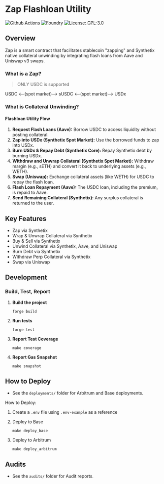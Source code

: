 # Zap Flashloan Utility

[![Github Actions][gha-badge]][gha]
[![Foundry][foundry-badge]][foundry]
[![License: GPL-3.0][license-badge]][license]

[gha]: https://github.com/JaredBorders/Zap/actions
[gha-badge]: https://github.com/JaredBorders/Zap/actions/workflows/test.yml/badge.svg
[foundry]: https://getfoundry.sh/
[foundry-badge]: https://img.shields.io/badge/Built%20with-Foundry-FFDB1C.svg
[license]: https://opensource.org/license/GPL-3.0/
[license-badge]: https://img.shields.io/badge/GitHub-GPL--3.0-informational

## Overview

Zap is a smart contract that facilitates stablecoin "zapping" and Synthetix native collateral unwinding by integrating flash loans from Aave and Uniswap v3 swaps.

### What is a **Zap**?

> ONLY USDC is supported

USDC <--(spot market)--> sUSDC <--(spot market)--> USDx

### What is **Collateral Unwinding**?

#### Flashloan Utility Flow

1. **Request Flash Loans (Aave):** Borrow USDC to access liquidity without posting collateral.
2. **Zap into USDx (Synthetix Spot Market):** Use the borrowed funds to zap into USDx.
3. **Burn USDx & Repay Debt (Synthetix Core):** Repay Synthetix debt by burning USDx.
4. **Withdraw and Unwrap Collateral (Synthetix Spot Market):** Withdraw margin (e.g., sETH) and convert it back to underlying assets (e.g., WETH).
5. **Swap (Uniswap):** Exchange collateral assets (like WETH) for USDC to repay the flash loan.
6. **Flash Loan Repayment (Aave):** The USDC loan, including the premium, is repaid to Aave.
7. **Send Remaining Collateral (Synthetix):** Any surplus collateral is returned to the user.

## Key Features

- Zap via Synthetix
- Wrap & Unwrap Collateral via Synthetix
- Buy & Sell via Synthetix
- Unwind Collateral via Synthetix, Aave, and Uniswap
- Burn Debt via Synthetix
- Withdraw Perp Collateral via Synthetix
- Swap via Uniswap

## Development

### Build, Test, Report

1. **Build the project**

   ```
   forge build
   ```

2. **Run tests**

   ```
   forge test
   ```

3. **Report Test Coverage**

   ```
   make coverage
   ```

4. **Report Gas Snapshot**
   ```
   make snapshot
   ```

## How to Deploy

- See the `deployments/` folder for Arbitrum and Base deployments.

How to Deploy:

1. Create a `.env` file using `.env-example` as a reference

2. Deploy to Base
   ```
   make deploy_base
   ```
3. Deploy to Arbitrum
   ```
   make deploy_arbitrum
   ```

## Audits

- See the `audits/` folder for Audit reports.
